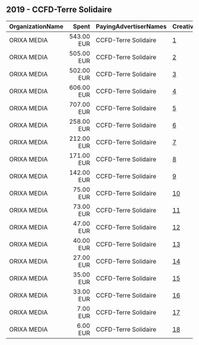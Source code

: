 ## 2019 - CCFD-Terre Solidaire 
|OrganizationName|Spent|PayingAdvertiserNames|CreativeUrls|Impressions|Genders|AgeBrackets|CountryCodes|BillingAddresses|CandidateBallotInformation|
|:---|---:|:---|:---|---:|:---|:---|:---|:---|:---|
|ORIXA MEDIA|543.00 EUR|CCFD-Terre Solidaire|[1](https://www.snap.com/political-ads/asset/fb0ddb1a8f0c6315daf9cfad0f6a4768c6bdf21185968cdd1985c55b45e5ba56?mediaType=mp4)|757,891||17+|france|"79 Boulevard Richard Lenoir,PARIS,75011,FR"||
|ORIXA MEDIA|505.00 EUR|CCFD-Terre Solidaire|[2](https://www.snap.com/political-ads/asset/fb0ddb1a8f0c6315daf9cfad0f6a4768c6bdf21185968cdd1985c55b45e5ba56?mediaType=mp4)|646,878||17+|france|"79 Boulevard Richard Lenoir,PARIS,75011,FR"||
|ORIXA MEDIA|502.00 EUR|CCFD-Terre Solidaire|[3](https://www.snap.com/political-ads/asset/b416b90166c1b8bf4397b4c41ce3f7f0b8efe61191b3cd7fcba222302d577eba?mediaType=mp4)|636,138||17+|france|"79 Boulevard Richard Lenoir,PARIS,75011,FR"||
|ORIXA MEDIA|606.00 EUR|CCFD-Terre Solidaire|[4](https://www.snap.com/political-ads/asset/228c67c87e61257b6e3da34f161a9c20cf2548f0a2cf0b48284a95b6861e6d57?mediaType=mp4)|561,744||17+|france|"79 Boulevard Richard Lenoir,PARIS,75011,FR"||
|ORIXA MEDIA|707.00 EUR|CCFD-Terre Solidaire|[5](https://www.snap.com/political-ads/asset/b416b90166c1b8bf4397b4c41ce3f7f0b8efe61191b3cd7fcba222302d577eba?mediaType=mp4)|469,173||17+|france|"79 Boulevard Richard Lenoir,PARIS,75011,FR"||
|ORIXA MEDIA|258.00 EUR|CCFD-Terre Solidaire|[6](https://www.snap.com/political-ads/asset/228c67c87e61257b6e3da34f161a9c20cf2548f0a2cf0b48284a95b6861e6d57?mediaType=mp4)|341,855||17+|france|"79 Boulevard Richard Lenoir,PARIS,75011,FR"||
|ORIXA MEDIA|212.00 EUR|CCFD-Terre Solidaire|[7](https://www.snap.com/political-ads/asset/fb0ddb1a8f0c6315daf9cfad0f6a4768c6bdf21185968cdd1985c55b45e5ba56?mediaType=mp4)|248,614||17+|france|"79 Boulevard Richard Lenoir,PARIS,75011,FR"||
|ORIXA MEDIA|171.00 EUR|CCFD-Terre Solidaire|[8](https://www.snap.com/political-ads/asset/b416b90166c1b8bf4397b4c41ce3f7f0b8efe61191b3cd7fcba222302d577eba?mediaType=mp4)|221,048||17+|france|"79 Boulevard Richard Lenoir,PARIS,75011,FR"||
|ORIXA MEDIA|142.00 EUR|CCFD-Terre Solidaire|[9](https://www.snap.com/political-ads/asset/228c67c87e61257b6e3da34f161a9c20cf2548f0a2cf0b48284a95b6861e6d57?mediaType=mp4)|136,667||17+|france|"79 Boulevard Richard Lenoir,PARIS,75011,FR"||
|ORIXA MEDIA|75.00 EUR|CCFD-Terre Solidaire|[10](https://www.snap.com/political-ads/asset/228c67c87e61257b6e3da34f161a9c20cf2548f0a2cf0b48284a95b6861e6d57?mediaType=mp4)|102,717||17+|france|"79 Boulevard Richard Lenoir,PARIS,75011,FR"||
|ORIXA MEDIA|73.00 EUR|CCFD-Terre Solidaire|[11](https://www.snap.com/political-ads/asset/b416b90166c1b8bf4397b4c41ce3f7f0b8efe61191b3cd7fcba222302d577eba?mediaType=mp4)|77,658||16+|france|"79 Boulevard Richard Lenoir,PARIS,75011,FR"||
|ORIXA MEDIA|47.00 EUR|CCFD-Terre Solidaire|[12](https://www.snap.com/political-ads/asset/fb0ddb1a8f0c6315daf9cfad0f6a4768c6bdf21185968cdd1985c55b45e5ba56?mediaType=mp4)|70,152||17+|france|"79 Boulevard Richard Lenoir,PARIS,75011,FR"||
|ORIXA MEDIA|40.00 EUR|CCFD-Terre Solidaire|[13](https://www.snap.com/political-ads/asset/228c67c87e61257b6e3da34f161a9c20cf2548f0a2cf0b48284a95b6861e6d57?mediaType=mp4)|43,844||16+|france|"79 Boulevard Richard Lenoir,PARIS,75011,FR"||
|ORIXA MEDIA|27.00 EUR|CCFD-Terre Solidaire|[14](https://www.snap.com/political-ads/asset/b416b90166c1b8bf4397b4c41ce3f7f0b8efe61191b3cd7fcba222302d577eba?mediaType=mp4)|41,638||17+|france|"79 Boulevard Richard Lenoir,PARIS,75011,FR"||
|ORIXA MEDIA|35.00 EUR|CCFD-Terre Solidaire|[15](https://www.snap.com/political-ads/asset/b416b90166c1b8bf4397b4c41ce3f7f0b8efe61191b3cd7fcba222302d577eba?mediaType=mp4)|41,089||17+|france|"79 Boulevard Richard Lenoir,PARIS,75011,FR"||
|ORIXA MEDIA|33.00 EUR|CCFD-Terre Solidaire|[16](https://www.snap.com/political-ads/asset/fb0ddb1a8f0c6315daf9cfad0f6a4768c6bdf21185968cdd1985c55b45e5ba56?mediaType=mp4)|36,880||16+|france|"79 Boulevard Richard Lenoir,PARIS,75011,FR"||
|ORIXA MEDIA|7.00 EUR|CCFD-Terre Solidaire|[17](https://www.snap.com/political-ads/asset/fb0ddb1a8f0c6315daf9cfad0f6a4768c6bdf21185968cdd1985c55b45e5ba56?mediaType=mp4)|12,038||17+|france|"79 Boulevard Richard Lenoir,PARIS,75011,FR"||
|ORIXA MEDIA|6.00 EUR|CCFD-Terre Solidaire|[18](https://www.snap.com/political-ads/asset/228c67c87e61257b6e3da34f161a9c20cf2548f0a2cf0b48284a95b6861e6d57?mediaType=mp4)|10,329||17+|france|"79 Boulevard Richard Lenoir,PARIS,75011,FR"||
